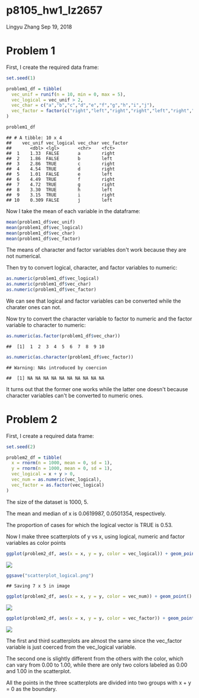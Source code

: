 p8105\_hw1\_lz2657
================
Lingyu Zhang
Sep 19, 2018

Problem 1
=========

First, I create the required data frame:

``` r
set.seed(1)

problem1_df = tibble(
  vec_unif = runif(n = 10, min = 0, max = 5),
  vec_logical = vec_unif > 2,
  vec_char = c("a","b","c","d","e","f","g","h","i","j"),
  vec_factor = factor(c("right","left","right","right","left","right","right","left","right","left"))
)

problem1_df
```

    ## # A tibble: 10 x 4
    ##    vec_unif vec_logical vec_char vec_factor
    ##       <dbl> <lgl>       <chr>    <fct>     
    ##  1    1.33  FALSE       a        right     
    ##  2    1.86  FALSE       b        left      
    ##  3    2.86  TRUE        c        right     
    ##  4    4.54  TRUE        d        right     
    ##  5    1.01  FALSE       e        left      
    ##  6    4.49  TRUE        f        right     
    ##  7    4.72  TRUE        g        right     
    ##  8    3.30  TRUE        h        left      
    ##  9    3.15  TRUE        i        right     
    ## 10    0.309 FALSE       j        left

Now I take the mean of each variable in the dataframe:

``` r
mean(problem1_df$vec_unif)
mean(problem1_df$vec_logical)
mean(problem1_df$vec_char)
mean(problem1_df$vec_factor)
```

The means of character and factor variables don't work because they are not numerical.

Then try to convert logical, character, and factor variables to numeric:

``` r
as.numeric(problem1_df$vec_logical)
as.numeric(problem1_df$vec_char)
as.numeric(problem1_df$vec_factor)
```

We can see that logical and factor variables can be converted while the charater ones can not.

Now try to convert the character variable to factor to numeric and the factor variable to character to numeric:

``` r
as.numeric(as.factor(problem1_df$vec_char))
```

    ##  [1]  1  2  3  4  5  6  7  8  9 10

``` r
as.numeric(as.character(problem1_df$vec_factor))
```

    ## Warning: NAs introduced by coercion

    ##  [1] NA NA NA NA NA NA NA NA NA NA

It turns out that the former one works while the latter one doesn't because character variables can't be converted to numeric ones.

Problem 2
=========

First, I create a required data frame:

``` r
set.seed(2)

problem2_df = tibble(
  x = rnorm(n = 1000, mean = 0, sd = 1),
  y = rnorm(n = 1000, mean = 0, sd = 1),
  vec_logical = x + y > 0,
  vec_num = as.numeric(vec_logical),
  vec_factor = as.factor(vec_logical)
)
```

The size of the dataset is 1000, 5.

The mean and median of x is 0.0619987, 0.0501354, respectively.

The proportion of cases for which the logical vector is TRUE is 0.53.

Now I make three scatterplots of y vs x, using logical, numeric and factor variables as color points

``` r
ggplot(problem2_df, aes(x = x, y = y, color = vec_logical)) + geom_point()
```

![](p8105_hw1_lz2657_files/figure-markdown_github/plot-1.png)

``` r
ggsave("scatterplot_logical.png")
```

    ## Saving 7 x 5 in image

``` r
ggplot(problem2_df, aes(x = x, y = y, color = vec_num)) + geom_point()
```

![](p8105_hw1_lz2657_files/figure-markdown_github/plot-2.png)

``` r
ggplot(problem2_df, aes(x = x, y = y, color = vec_factor)) + geom_point()
```

![](p8105_hw1_lz2657_files/figure-markdown_github/plot-3.png)

The first and third scatterplots are almost the same since the vec\_factor variable is just coerced from the vec\_logical variable.

The second one is slightly different from the others with the color, which can vary from 0.00 to 1.00, while there are only two colors labeled as 0.00 and 1.00 in the scatterplot.

All the points in the three scatterplots are divided into two groups with x + y = 0 as the boundary.
